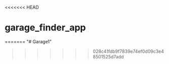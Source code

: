 <<<<<<< HEAD
# garage_finder_app
=======
"# Garage1" 
>>>>>>> 028c41fdb9f7839e74ef0d09c3e48501525d7add
